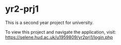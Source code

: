 # yr2-prj1

This is a second year project for university.

To view this project and navigate the application, visit:
https://selene.hud.ac.uk/u1959809/yr2prj1/login.php
